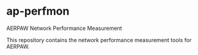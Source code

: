 # ap-perfmon
AERPAW Network Performance Measurement

This repository contains the network performance measurement tools for AERPAW.
